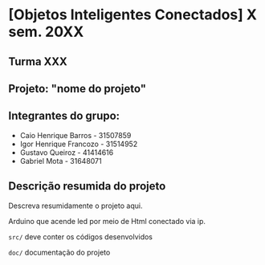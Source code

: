 # [Objetos Inteligentes Conectados] X sem. 20XX

## Turma XXX
## Projeto: "nome do projeto"
## Integrantes do grupo:

* Caio Henrique Barros - 31507859 
* Igor Henrique Francozo - 31514952
* Gustavo Queiroz - 41414616
* Gabriel Mota - 31648071

## Descrição resumida do projeto

Descreva resumidamente o projeto aqui.

Arduino que acende led por meio de Html conectado via ip.


`src/` deve conter os códigos desenvolvidos

`doc/` documentação do projeto
